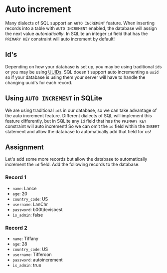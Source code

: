 # Auto increment

Many dialects of SQL support an `AUTO INCREMENT` feature. When inserting records into a table with `AUTO INCREMENT` enabled, the database will assign the next value *automatically*. In SQLite an integer `id` field that has the `PRIMARY KEY` constraint will auto increment by default!

## Id's

Depending on how your database is set up, you may be using traditional `id`s or you may be using [UUIDs](https://en.wikipedia.org/wiki/Universally_unique_identifier). SQL doesn't support auto incrementing a `uuid` so if your database is using them your server will have to handle the changing uuid's for each record.

## Using `AUTO INCREMENT` in SQLite

We are using traditional `id`s in our database, so we can take advantage of the auto increment feature. Different dialects of SQL will implement this feature differently, but in SQLite any `id` field that has the `PRIMARY KEY` constraint will auto increment! So we can omit the `id` field within the `INSERT` statement and allow the database to automatically add that field for us!

## Assignment

Let's add some more records but allow the database to automatically increment the `id` field. Add the following records to the database:

### Record 1

* `name`: Lance
* `age`: 20
* `country_code`:  US
* `username`: LanChr
* `password`: b00tdevisbest
* `is_admin`: false

### Record 2

* `name`: Tiffany
* `age`: 28
* `country_code`:  US
* `username`: Tifferoon
* `password`: autoincrement
* `is_admin`: true
